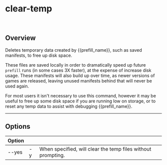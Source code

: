 # clear-temp

<div data-cli-player="../casts/clear-temp.cast" data-rows=6></div>
<br>

## Overview
Deletes temporary data created by {{prefill_name}}, such as saved manifests, to free up disk space.

These files are saved locally in order to dramatically speed up future `prefill` runs (in some cases 3X faster), at the expense of increase disk usage.  These manifests will also build up over time, as newer versions of games are released, leaving unused manifests behind that will never be used again.

For most users it isn't necessary to use this command, however it may be useful to free up some disk space if you are running low on storage, or to reset any temp data to assist with debugging {{prefill_name}}.



-----

## Options

| Option      |     |      |
| ----------- | --- | ---  |
| --yes       | -y  | When specified, will clear the temp files without prompting. |